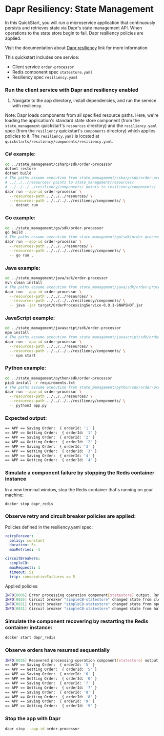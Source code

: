 # Dapr Resiliency: State Management

In this QuickStart, you will run a microservice application that continuously persists and retrieves state via Dapr's state management API. When operations to the state store begin to fail, Dapr resiliency policies are applied.

Visit the documentation about [Dapr resiliency](https://docs.dapr.io/operations/resiliency/resiliency-overview/) link for more information

This quickstart includes one service:

- Client service `order-processor`
- Redis component spec `statestore.yaml`
- Resiliency spec `resiliency.yaml`

### Run the client service with Dapr and resiliency enabled

1. Navigate to the app directory, install dependencies, and run the service with resiliency.

Note: Dapr loads components from all specified resource paths. Here, we're loading the application's standard state store component (from the `state_management` quickstart's `resources` directory) and the `resiliency.yaml` spec (from the `resiliency` quickstart's `components` directory) which applies policies to it. The `resiliency.yaml` is located at `quickstarts/resiliency/components/resiliency.yaml`.

### C# example:

```bash
cd ../state_management/csharp/sdk/order-processor
dotnet restore
dotnet build
# The paths assume execution from state_management/csharp/sdk/order-processor:
# ../../../resources/ points to state_management/resources/
# ../../../../resiliency/components/ points to resiliency/components/
dapr run --app-id order-processor \
  --resources-path ../../../resources/ \
  --resources-path ../../../../resiliency/components/ \
  -- dotnet run
```

### Go example:

```bash
cd ../state_management/go/sdk/order-processor
go build .
# The paths assume execution from state_management/go/sdk/order-processor:
dapr run --app-id order-processor \
  --resources-path ../../../resources/ \
  --resources-path ../../../../resiliency/components/ \
  -- go run .
```

### Java example:

```bash
cd ../state_management/java/sdk/order-processor
mvn clean install
# The paths assume execution from state_management/java/sdk/order-processor:
dapr run --app-id order-processor \
  --resources-path ../../../resources/ \
  --resources-path ../../../../resiliency/components/ \
  -- java -jar target/OrderProcessingService-0.0.1-SNAPSHOT.jar
```

### JavaScript example:

```bash
cd ../state_management/javascript/sdk/order-processor
npm install
# The paths assume execution from state_management/javascript/sdk/order-processor:
dapr run --app-id order-processor \
  --resources-path ../../../resources/ \
  --resources-path ../../../../resiliency/components/ \
  -- npm start
```

### Python example:

```bash
cd ../state_management/python/sdk/order-processor
pip3 install -r requirements.txt
# The paths assume execution from state_management/python/sdk/order-processor:
dapr run --app-id order-processor \
  --resources-path ../../../resources/ \
  --resources-path ../../../../resiliency/components/ \
  -- python3 app.py
```

### Expected output:

```bash
== APP == Saving Order:  { orderId: '1' }
== APP == Getting Order:  { orderId: '1' }
== APP == Saving Order:  { orderId: '2' }
== APP == Getting Order:  { orderId: '2' }
== APP == Saving Order:  { orderId: '3' }
== APP == Getting Order:  { orderId: '3' }
== APP == Saving Order:  { orderId: '4' }
== APP == Getting Order:  { orderId: '4' }
```
<!-- END_STEP -->

### Simulate a component failure by stopping the Redis container instance

In a new terminal window, stop the Redis container that's running on your machine:

```bash
docker stop dapr_redis
```

### Observe retry and circuit breaker policies are applied:

Policies defined in the resiliency.yaml spec:

```yaml
retryForever:
  policy: constant
  duration: 5s
  maxRetries: -1

circuitBreakers:
  simpleCB:
  maxRequests: 1
  timeout: 5s
  trip: consecutiveFailures >= 5
```

Applied policies:

```bash
INFO[0006] Error processing operation component[statestore] output. Retrying...
INFO[0026] Circuit breaker "simpleCB-statestore" changed state from closed to open
INFO[0031] Circuit breaker "simpleCB-statestore" changed state from open to half-open
INFO[0031] Circuit breaker "simpleCB-statestore" changed state from half-open to open
```

### Simulate the component recovering by restarting the Redis container instance:

```bash
docker start dapr_redis
```

### Observe orders have resumed sequentially

```bash
INFO[0036] Recovered processing operation component[statestore] output.
== APP == Saving Order:  { orderId: '5' }
== APP == Getting Order:  { orderId: '5' }
== APP == Saving Order:  { orderId: '6' }
== APP == Getting Order:  { orderId: '6' }
== APP == Saving Order:  { orderId: '7' }
== APP == Getting Order:  { orderId: '7' }
== APP == Saving Order:  { orderId: '8' }
== APP == Getting Order:  { orderId: '8' }
== APP == Saving Order:  { orderId: '9' }
== APP == Getting Order:  { orderId: '9' }
```

### Stop the app with Dapr

```bash
dapr stop --app-id order-processor
```

